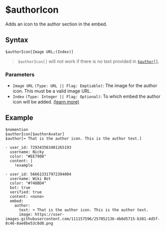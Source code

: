 # $authorIcon
Adds an icon to the author section in the embed.

## Syntax
```
$authorIcon[Image URL;(Index)]
```

> `$authorIcon[]` will not work if there is no text provided in [`$author[]`](./author.md).

### Parameters
- `Image URL` `(Type: URL || Flag: Emptiable)`: The image for the author icon. This must be a valid image URL.
- `Index` `(Type: Integer || Flag: Optional)`: To which embed the author icon will be added. [(learn more)](../resources/embedIndexes.md)

## Example
```
$nomention
$authorIcon[$authorAvatar]
$author[⬅️ That is the author icon. This is the author text.]
```
``` discord yaml
- user_id: 729343563401265193
  username: Nicky
  color: "#EE7908"
  content: |
    !example

- user_id: 566613317972394004
  username: Wiki Bot
  color: "#748BD4"
  bot: true
  verified: true
  content: <none>
  embed:
    author:
      text: ⬅️ That is the author icon. This is the author text.
      image: https://user-images.githubusercontent.com/111157596/257052136-4b8d5715-b381-4d5f-8c46-8ae0be53c8d8.png
```
